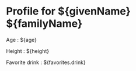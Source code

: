 # Profile for ${givenName} ${familyName}

Age
: ${age}

Height
: ${height}

Favorite drink
: ${favorites.drink}